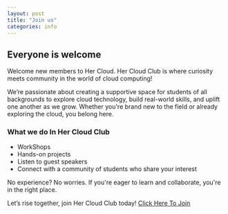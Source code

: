 ```yaml
---
layout: post
title: "Join us"
categories: info
---
```

## Everyone is welcome
Welcome new members to Her Cloud.
Her Cloud Club is where curiosity meets community in the world of cloud computing!

We’re passionate about creating a supportive space for students of all backgrounds to explore cloud technology, build real-world skills, and uplift one another as we grow. Whether you're brand new to the field or already exploring the cloud, you belong here.

### What we do In Her Cloud Club
- WorkShops
- Hands-on projects
- Listen to guest speakers
- Connect with a community of students who share your interest

No experience? No worries. If you're eager to learn and collaborate, you're in the right place.

Let’s rise together, join Her Cloud Club today!
<a href="https://valenciacollege.campuslabs.com/engage/organization/hercloud">Click Here To Join</a> 

